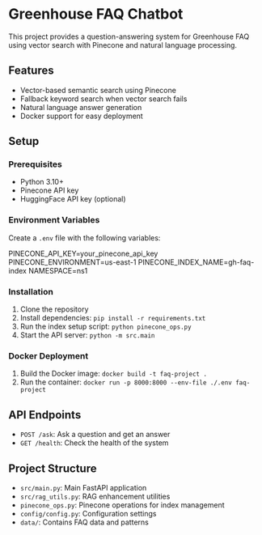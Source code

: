 # Greenhouse FAQ Chatbot

This project provides a question-answering system for Greenhouse FAQ using vector search with Pinecone and natural language processing.

## Features

- Vector-based semantic search using Pinecone
- Fallback keyword search when vector search fails
- Natural language answer generation
- Docker support for easy deployment

## Setup

### Prerequisites

- Python 3.10+
- Pinecone API key
- HuggingFace API key (optional)

### Environment Variables

Create a `.env` file with the following variables: 

PINECONE_API_KEY=your_pinecone_api_key
PINECONE_ENVIRONMENT=us-east-1
PINECONE_INDEX_NAME=gh-faq-index
NAMESPACE=ns1


### Installation

1. Clone the repository
2. Install dependencies: `pip install -r requirements.txt`
3. Run the index setup script: `python pinecone_ops.py`
4. Start the API server: `python -m src.main`

### Docker Deployment

1. Build the Docker image: `docker build -t faq-project .`
2. Run the container: `docker run -p 8000:8000 --env-file ./.env faq-project`

## API Endpoints

- `POST /ask`: Ask a question and get an answer
- `GET /health`: Check the health of the system

## Project Structure

- `src/main.py`: Main FastAPI application
- `src/rag_utils.py`: RAG enhancement utilities
- `pinecone_ops.py`: Pinecone operations for index management
- `config/config.py`: Configuration settings
- `data/`: Contains FAQ data and patterns